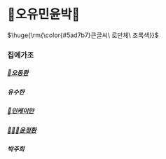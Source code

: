 # 🙌오유민윤박🙌 

<p>$\huge{\rm{\color{#5ad7b7}큰글씨\ 로만체\ 초록색}}$</p>

### 집에가조

##### [🛌오동환](/members/Oh.md)

##### 유수한

##### [:tada:민케이만](members/Min.md)

##### [🧑🏻‍💻윤정환](members/yoon.md)

##### 박주희
